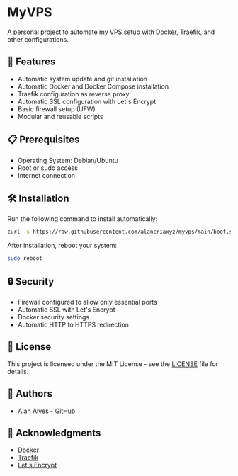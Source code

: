 # MyVPS

A personal project to automate my VPS setup with Docker, Traefik, and other configurations.

## 🚀 Features

- Automatic system update and git installation
- Automatic Docker and Docker Compose installation
- Traefik configuration as reverse proxy
- Automatic SSL configuration with Let's Encrypt
- Basic firewall setup (UFW)
- Modular and reusable scripts

## 📋 Prerequisites

- Operating System: Debian/Ubuntu
- Root or sudo access
- Internet connection

## 🛠️ Installation

Run the following command to install automatically:

```bash
curl -s https://raw.githubusercontent.com/alancriaxyz/myvps/main/boot.sh | sudo bash
```

After installation, reboot your system:
```bash
sudo reboot
```

## 🔒 Security

- Firewall configured to allow only essential ports
- Automatic SSL with Let's Encrypt
- Docker security settings
- Automatic HTTP to HTTPS redirection

## 📝 License

This project is licensed under the MIT License - see the [LICENSE](LICENSE) file for details.

## 👥 Authors

- Alan Alves - [GitHub](https://github.com/alancriaxyz)

## 🙏 Acknowledgments

- [Docker](https://www.docker.com/)
- [Traefik](https://traefik.io/)
- [Let's Encrypt](https://letsencrypt.org/) 